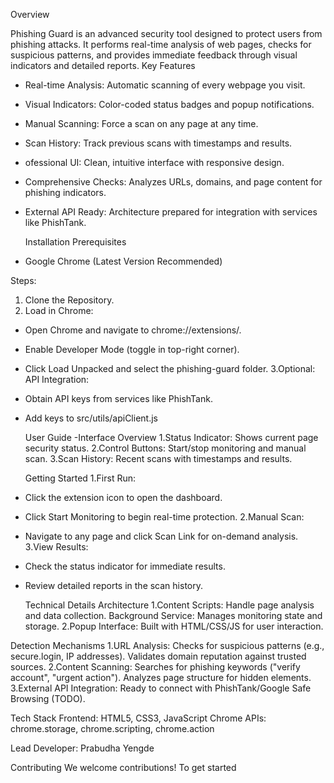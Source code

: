 Overview

Phishing Guard is an advanced security tool designed to protect users from phishing attacks. It performs real-time analysis of web pages, checks for suspicious patterns, and provides immediate feedback through visual indicators and detailed reports.
Key Features

- Real-time Analysis: Automatic scanning of every webpage you visit.
- Visual Indicators: Color-coded status badges and popup notifications.
- Manual Scanning: Force a scan on any page at any time.
- Scan History: Track previous scans with timestamps and results.
- ofessional UI: Clean, intuitive interface with responsive design.
- Comprehensive Checks: Analyzes URLs, domains, and page content for phishing indicators.
- External API Ready: Architecture prepared for integration with services like PhishTank.

  Installation
 Prerequisites
- Google Chrome (Latest Version Recommended)

 Steps:
1. Clone the Repository.
2. Load in Chrome:
- Open Chrome and navigate to chrome://extensions/.
- Enable Developer Mode (toggle in top-right corner).
- Click Load Unpacked and select the phishing-guard folder.
3.Optional: API Integration:
- Obtain API keys from services like PhishTank.
- Add keys to src/utils/apiClient.js

  User Guide
-Interface Overview
1.Status Indicator: Shows current page security status.
2.Control Buttons: Start/stop monitoring and manual scan.
3.Scan History: Recent scans with timestamps and results.

  Getting Started
  1.First Run:
- Click the extension icon to open the dashboard.
- Click Start Monitoring to begin real-time protection.
  2.Manual Scan:
- Navigate to any page and click Scan Link for on-demand analysis.
  3.View Results:
- Check the status indicator for immediate results.
- Review detailed reports in the scan history.

  Technical Details
Architecture
 1.Content Scripts: Handle page analysis and data collection.
Background Service: Manages monitoring state and storage. 
 2.Popup Interface: Built with HTML/CSS/JS for user interaction.

Detection Mechanisms
 1.URL Analysis:
Checks for suspicious patterns (e.g., secure.login, IP addresses).
Validates domain reputation against trusted sources.
 2.Content Scanning:
Searches for phishing keywords ("verify account", "urgent action").
Analyzes page structure for hidden elements.
 3.External API Integration:
Ready to connect with PhishTank/Google Safe Browsing (TODO).


Tech Stack
Frontend: HTML5, CSS3, JavaScript
Chrome APIs: chrome.storage, chrome.scripting, chrome.action

Lead Developer: Prabudha Yengde

Contributing
We welcome contributions! To get started
